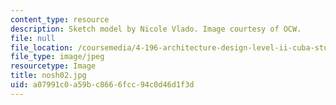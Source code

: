 ```yaml
---
content_type: resource
description: Sketch model by Nicole Vlado. Image courtesy of OCW.
file: null
file_location: /coursemedia/4-196-architecture-design-level-ii-cuba-studio-spring-2004/a07991c0a59bc8666fcc94c0d46d1f3d_nosh02.jpg
file_type: image/jpeg
resourcetype: Image
title: nosh02.jpg
uid: a07991c0-a59b-c866-6fcc-94c0d46d1f3d
---
```

